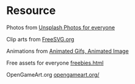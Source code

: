 # Resource

Photos from [Unsplash Photos for everyone](https://unsplash.com/)

Clip arts from [FreeSVG.org](https://freesvg.org/)

Animations from [Animated Gifs, Animated Image](https://www.animatedimages.org/)

Free assets for everyone [freebies.html](https://www.gameart2d.com/freebies.html)

OpenGameArt.org [opengameart.org/](https://opengameart.org/)

